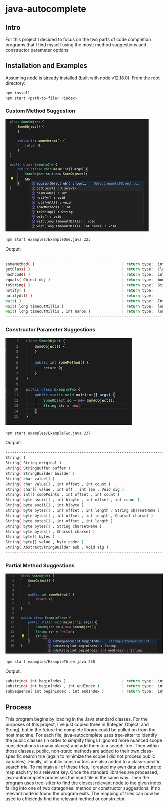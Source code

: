 # java-autocomplete

## Intro

For this project I decided to focus on the two parts of code completion programs that I find myself using the most: method suggestions and constructor parameter options.

## Installation and Examples

Assuming node is already installed (built with node v12.18.0).
From the root directory:

```sh
npm install
npm start <path-to-file> <index>
```

### Custom Method Suggestion

![Example One](images/ExampleOne.png)

```sh
npm start examples/ExampleOne.java 223
```

Output:

```sh
----------------------------------------------------------------------------------------------------
someMethod( )                                       | return type:  int
getClass( )                                         | return type:  Class
hashCode( )                                         | return type:  int
equals( Object obj )                                | return type:  boolean
toString( )                                         | return type:  String
notify( )                                           | return type:
notifyAll( )                                        | return type:
wait( )                                             | return type:  InterruptedException
wait( long timeoutMillis )                          | return type:  long
wait( long timeoutMillis , int nanos )              | return type:  long
----------------------------------------------------------------------------------------------------
```

### Constructor Parameter Suggestions

![Example One](images/ExampleTwo.png)

```sh
npm start examples/ExampleTwo.java 237
```

Output:

```sh
----------------------------------------------------------------------------------------------------
String( )
String( String original )
String( StringBuffer buffer )
String( StringBuilder builder )
String( char value[] )
String( char value[] , int offset , int count )
String( char[] value , int off , int len , Void sig )
String( int[] codePoints , int offset , int count )
String( byte ascii[] , int hibyte , int offset , int count )
String( byte ascii[] , int hibyte )
String( byte bytes[] , int offset , int length , String charsetName )
String( byte bytes[] , int offset , int length , Charset charset )
String( byte bytes[] , int offset , int length )
String( byte bytes[] , String charsetName )
String( byte bytes[] , Charset charset )
String( byte[] bytes )
String( byte[] value , byte coder )
String( AbstractStringBuilder asb , Void sig )
----------------------------------------------------------------------------------------------------
```

### Partial Method Suggestions

![Example Three](images/ExampleThree.png)

```sh
npm start examples/ExampleThree.java 258
```

Output:

```sh
substring( int beginIndex )                         | return type:  int
substring( int beginIndex , int endIndex )          | return type:  int
subSequence( int beginIndex , int endIndex )        | return type:  int
```

## Process

This program begins by loading in the Java standard classes. For the purposes of this project, I've just copied three in (Integer, Object, and String), but in the future the complete library could be pulled on from the host machine. For each file, java-autocomplete uses tree-sitter to identify the public classes (in order to simplify things I ignored more nuanced scope considerations in many places) and add them to a search-trie. Then within those classes, public, non-static methods are added to their own class-specific search trie (again to minimize the scope I did not process public variables). Finally, all public constructors are also added to a class-specific search trie. To maintain all of these tries, I created my own data structure to map each try to a relevant key.
Once the standard libraries are processed, java-autocomplete processes the input file in the same way. Then the program uses tree-sitter to find the closest relevant node to the given index, falling into one of two categories: method or constructor suggestions. If no relevant node is found the program exits. The mapping of tries can now be used to efficiently find the relevant method or constructor.
